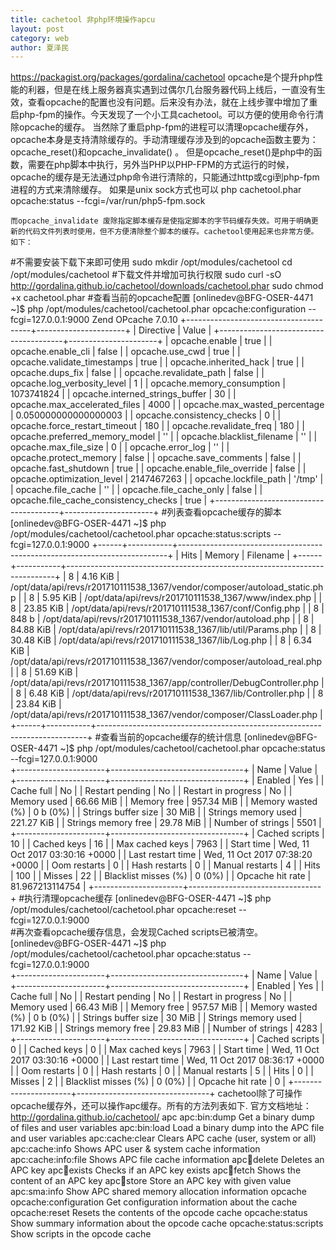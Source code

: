 ```yaml
---
title: cachetool 非php环境操作apcu
layout: post
category: web
author: 夏泽民
---
```

https://packagist.org/packages/gordalina/cachetool
   opcache是个提升php性能的利器，但是在线上服务器真实遇到过偶尔几台服务器代码上线后，一直没有生效，查看opcache的配置也没有问题。后来没有办法，就在上线步骤中增加了重启php-fpm的操作。今天发现了一个小工具cachetool。可以方便的使用命令行清除opcache的缓存。
    当然除了重启php-fpm的进程可以清理opcache缓存外，opcache本身是支持清除缓存的。手动清理缓存涉及到的opcache函数主要为：opcache_reset()和opcache_invalidate() 。    但是opcache_reset()是php中的函数，需要在php脚本中执行，另外当PHP以PHP-FPM的方式运行的时候，opcache的缓存是无法通过php命令进行清除的，只能通过http或cgi到php-fpm进程的方式来清除缓存。
    如果是unix sock方式也可以
    php cachetool.phar opcache:status --fcgi=/var/run/php5-fpm.sock
<!-- more -->
    而opcache_invalidate 废除指定脚本缓存是使指定脚本的字节码缓存失效。可用于明确更新的代码文件列表时使用，但不方便清除整个脚本的缓存。cachetool使用起来也非常方便。如下：

#不需要安装下载下来即可使用
sudo mkdir /opt/modules/cachetool
cd /opt/modules/cachetool
#下载文件并增加可执行权限
sudo curl -sO http://gordalina.github.io/cachetool/downloads/cachetool.phar
sudo chmod +x cachetool.phar
#查看当前的opcache配置
[onlinedev@BFG-OSER-4471 ~]$ php /opt/modules/cachetool/cachetool.phar opcache:configuration --fcgi=127.0.0.1:9000
Zend OPcache 7.0.10
+---------------------------------------+----------------------+
| Directive                             | Value                |
+---------------------------------------+----------------------+
| opcache.enable                        | true                 |
| opcache.enable_cli                    | false                |
| opcache.use_cwd                       | true                 |
| opcache.validate_timestamps           | true                 |
| opcache.inherited_hack                | true                 |
| opcache.dups_fix                      | false                |
| opcache.revalidate_path               | false                |
| opcache.log_verbosity_level           | 1                    |
| opcache.memory_consumption            | 1073741824           |
| opcache.interned_strings_buffer       | 30                   |
| opcache.max_accelerated_files         | 4000                 |
| opcache.max_wasted_percentage         | 0.050000000000000003 |
| opcache.consistency_checks            | 0                    |
| opcache.force_restart_timeout         | 180                  |
| opcache.revalidate_freq               | 180                  |
| opcache.preferred_memory_model        | ''                   |
| opcache.blacklist_filename            | ''                   |
| opcache.max_file_size                 | 0                    |
| opcache.error_log                     | ''                   |
| opcache.protect_memory                | false                |
| opcache.save_comments                 | false                |
| opcache.fast_shutdown                 | true                 |
| opcache.enable_file_override          | false                |
| opcache.optimization_level            | 2147467263           |
| opcache.lockfile_path                 | '/tmp'               |
| opcache.file_cache                    | ''                   |
| opcache.file_cache_only               | false                |
| opcache.file_cache_consistency_checks | true                 |
+---------------------------------------+----------------------+
#列表查看opcache缓存的脚本
[onlinedev@BFG-OSER-4471 ~]$ php /opt/modules/cachetool/cachetool.phar opcache:status:scripts --fcgi=127.0.0.1:9000
+------+-----------+---------------------------------------------------------------------------+
| Hits | Memory    | Filename                                                                  |
+------+-----------+---------------------------------------------------------------------------+
| 8    | 4.16 KiB  | /opt/data/api/revs/r201710111538_1367/vendor/composer/autoload_static.php |
| 8    | 5.95 KiB  | /opt/data/api/revs/r201710111538_1367/www/index.php                       |
| 8    | 23.85 KiB | /opt/data/api/revs/r201710111538_1367/conf/Config.php                     |
| 8    | 848 b     | /opt/data/api/revs/r201710111538_1367/vendor/autoload.php                 |
| 8    | 84.88 KiB | /opt/data/api/revs/r201710111538_1367/lib/util/Params.php                 |
| 8    | 30.48 KiB | /opt/data/api/revs/r201710111538_1367/lib/Log.php                         |
| 8    | 6.34 KiB  | /opt/data/api/revs/r201710111538_1367/vendor/composer/autoload_real.php   |
| 8    | 51.69 KiB | /opt/data/api/revs/r201710111538_1367/app/controller/DebugController.php  |
| 8    | 6.48 KiB  | /opt/data/api/revs/r201710111538_1367/lib/Controller.php                  |
| 8    | 23.84 KiB | /opt/data/api/revs/r201710111538_1367/vendor/composer/ClassLoader.php     |
+------+-----------+---------------------------------------------------------------------------+
#查看当前的opcache缓存的统计信息
[onlinedev@BFG-OSER-4471 ~]$ php /opt/modules/cachetool/cachetool.phar opcache:status --fcgi=127.0.0.1:9000       
+----------------------+---------------------------------+
| Name                 | Value                           |
+----------------------+---------------------------------+
| Enabled              | Yes                             |
| Cache full           | No                              |
| Restart pending      | No                              |
| Restart in progress  | No                              |
| Memory used          | 66.66 MiB                       |
| Memory free          | 957.34 MiB                      |
| Memory wasted (%)    | 0 b (0%)                        |
| Strings buffer size  | 30 MiB                          |
| Strings memory used  | 221.27 KiB                      |
| Strings memory free  | 29.78 MiB                       |
| Number of strings    | 5501                            |
+----------------------+---------------------------------+
| Cached scripts       | 10                              |
| Cached keys          | 16                              |
| Max cached keys      | 7963                            |
| Start time           | Wed, 11 Oct 2017 03:30:16 +0000 |
| Last restart time    | Wed, 11 Oct 2017 07:38:20 +0000 |
| Oom restarts         | 0                               |
| Hash restarts        | 0                               |
| Manual restarts      | 4                               |
| Hits                 | 100                             |
| Misses               | 22                              |
| Blacklist misses (%) | 0 (0%)                          |
| Opcache hit rate     | 81.967213114754                 |
+----------------------+---------------------------------+
#执行清理opcache缓存
[onlinedev@BFG-OSER-4471 ~]$ php /opt/modules/cachetool/cachetool.phar opcache:reset --fcgi=127.0.0.1:9000   
#再次查看opcache缓存信息，会发现Cached scripts已被清空。                               
[onlinedev@BFG-OSER-4471 ~]$ php /opt/modules/cachetool/cachetool.phar opcache:status --fcgi=127.0.0.1:9000       
+----------------------+---------------------------------+
| Name                 | Value                           |
+----------------------+---------------------------------+
| Enabled              | Yes                             |
| Cache full           | No                              |
| Restart pending      | No                              |
| Restart in progress  | No                              |
| Memory used          | 66.43 MiB                       |
| Memory free          | 957.57 MiB                      |
| Memory wasted (%)    | 0 b (0%)                        |
| Strings buffer size  | 30 MiB                          |
| Strings memory used  | 171.92 KiB                      |
| Strings memory free  | 29.83 MiB                       |
| Number of strings    | 4283                            |
+----------------------+---------------------------------+
| Cached scripts       | 0                               |
| Cached keys          | 0                               |
| Max cached keys      | 7963                            |
| Start time           | Wed, 11 Oct 2017 03:30:16 +0000 |
| Last restart time    | Wed, 11 Oct 2017 08:36:17 +0000 |
| Oom restarts         | 0                               |
| Hash restarts        | 0                               |
| Manual restarts      | 5                               |
| Hits                 | 0                               |
| Misses               | 2                               |
| Blacklist misses (%) | 0 (0%)                          |
| Opcache hit rate     | 0                               |
+----------------------+---------------------------------+ cachetool除了可操作opcache缓存外，还可以操作apc缓存。所有的方法列表如下.
官方文档地址：http://gordalina.github.io/cachetool/
apc
  apc:bin:dump             Get a binary dump of files and user variables
  apc:bin:load             Load a binary dump into the APC file and user variables
  apc:cache:clear          Clears APC cache (user, system or all)
  apc:cache:info           Shows APC user & system cache information
  apc:cache:info:file      Shows APC file cache information
  apc:key:delete           Deletes an APC key
  apc:key:exists           Checks if an APC key exists
  apc:key:fetch            Shows the content of an APC key
  apc:key:store            Store an APC key with given value
  apc:sma:info             Show APC shared memory allocation information
opcache
  opcache:configuration    Get configuration information about the cache
  opcache:reset            Resets the contents of the opcode cache
  opcache:status           Show summary information about the opcode cache
  opcache:status:scripts   Show scripts in the opcode cache
